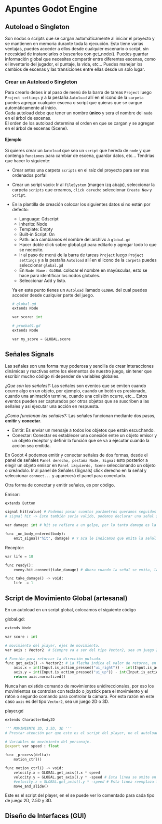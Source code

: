 # Apuntes Godot Engine

## Autoload o Singleton

Son nodos o scripts que se cargan automáticamente al iniciar el proyecto y se mantienen en memoria durante toda la ejecución. Esto tiene varias ventajas, puedes acceder a ellos desde cualquier escenario o script, sin necesidad de instanciarlos o buscarlos con get_node(). Puedes guardar información global que necesites compartir entre diferentes escenas, como el inventario del jugador, el puntaje, la vida, etc... Puedes manejar los cambios de escenas y las transiciones entre ellas desde un solo lugar.

### Crear un Autoload o Singleton

Para crearlo debes ir al paso de menú de la barra de tareas `Project` luego `Project settings` y a la pestaña `Autoload` allí en el icono de la `carpeta` puedes agregar cualquier escena o script que quieras que se cargue automáticamente al inicio.<br>
Cada autoload debe que tener un nombre **único** y sera el nombre del `nodo` en el árbol de escenas.<br>
El orden de los autoload determina el orden en que se cargan y se agregan en el árbol de escenas (Scene).

#### Ejemplo

Si quieres crear un `Autoload` que sea un `script` que hereda de `node` y que contenga `funciones` para cambiar de escena, guardar datos, etc... Tendrias que hacer lo siguiente:

- Crear antes una carpeta `scripts` en el raíz del proyecto para ser mas ordenados porfa!
- Crear un script vacío: Ir al `FileSystem` (margen izq abajo), seleccionar la carpeta `scripts` que creamos, `click derecho` seleccionar `Create New` y `Script`.
- En la plantilla de creación colocar los siguientes datos si no están por defecto:

  - Language: Gdscript
  - inherits: Node
  - Template: Empty
  - Built-in Script: On
  - Path: aca cambiamos el nombre del archivo a `global.gd`
  - Hacer doble click sobre global.gd para editarlo y agregar todo lo que se necesite.
  - Ir al paso de menú de la barra de tareas `Project` luego `Project settings` y a la pestaña `Autoload` allí en el icono de la `carpeta` puedes seleccionar `global.gd`
  - En `Node Name: GLOBAL` colocar el nombre en mayúsculas, esto se hace para identificar los nodos globales.
  - Seleccionar Add y listo.

  Ya en este punto tienes un `Autoload` llamado `GLOBAL` del cual puedes acceder desde cualquier parte del juego.

  ```py
  # global.gd
  extends Node

  var score: int
  ```

  ```py
  # prueba01.gd
  extends Node

  var my_score = GLOBAL.score
  ```

## Señales Signals

Las señales son una forma muy poderosa y sencilla de crear interacciones dinámicas y reactivas entre los elementos de nuestro juego, sin tener que escribir mucho código ni depender de variables globales.

_¿Que son las señales?:_ Las señales son eventos que se emiten cuando ocurre algo en un objeto, por ejemplo, cuando un botón es presionado, cuando una animación termine, cuando una colisión ocurre, etc... Estos eventos pueden ser capturados por otros objetos que se suscriben a las señales y asi ejecutar una acción en respuesta.

_¿Como funcionan las señales?:_ Las señales funcionan mediante dos pasos, **emitir** y **conectar**.

- Emitir: Es enviar un mensaje a todos los objetos que están escuchando.
- Conectar: Conectar es establecer una conexión entre un objeto emisor y un objeto receptor y definir la función que se va a ejecutar cuando la acción sea emitida.

En Godot 4 podemos emitir y conectar señales de dos formas, desde el panel de señales `Panel derecho, pestaña Node, Signal` esto posterior a elegir un objeto emisor en `Panel izquierdo, Scene` seleccionando un objeto o creándolo. Ir al panel de Señales (Signals) click derecho en la señal y seleccionar `connect...` y aparecerá el panel para conectarlo.

Otra forma de conectar y emitir señales, es por código.

Emisor:

```py
extends Button

signal hit(value) # Podemos pasar cuantos parámetros queramos seguidos de comas.
# signal hit -> Esto también seria valido, podemos declarar una señal sin necesidad de pasar parámetros

var damage: int # hit se refiere a un golpe, por lo tanto damage es la cantidad de daño.

func _on_body_entered(body):
	emit_signal("hit", damage) # Y aca le indicamos que emita la señal "hit" y le pasamos el valor del parámetro.
```

Receptor:

```py
var life = 10

func ready():
    enemy.hit.connect(take_damage) # Ahora cuando la señal se emita, la recibirá el player y ejecutara la función take_damage

func take_damage() -> void:
    life -= 1
```

## Script de Movimiento Global (artesanal)

En un autoload en un script global, colocamos el siguiente código

global.gd:

```py
extends Node

var score : int

# movimiento del player, ejes de movimiento.
var axis : Vector2  # Siempre va a ser del tipo Vector2, sea un juego 2D o 3D

# Función para retornar la dirección pulsada.
func get_axis() -> Vector2: # La flecha indica el valor de retorno, en este caso es un valor Vector2.
	axis.x = int(Input.is_action_pressed("ui_right")) - int(Input.is_action_pressed("ui_left"))
	axis.y = int(Input.is_action_pressed("ui_up")) - int(Input.is_action_pressed("ui_down"))
	return axis.normalized()
```

Nunca han existido comando de movimientos unidireccionales, por eso los movimientos se controlan con teclado o joystick para el movimiento y
el ratón o segundo comando para controlar la cámara. Por esta razón en este caso `axis` es del tipo `Vector2`, sea un juego 2D o 3D.

player.gd

```py
extends CharacterBody2D

''' MOVIMIENTO 2D, 2.5D, 3D '''
# Prestar atención por que este es el script del player, no el autoload.

# Variables de movimiento del personaje.
@export var speed : float

func _process(delta):
	motion_ctrl()

func motion_ctrl() -> void:
	velocity.x = GLOBAL.get_axis().x * speed
	velocity.y = GLOBAL.get_axis().y * -speed # Esta linea se omite en juegos 2.5D o en 2D si solo va de izq a der.
	#velocity.z = GLOBAL.get_axis().y * -speed # Esta linea reemplaza la de arriba en juegos 3D
	move_and_slide()

```

Este es el script del player, en el se puede ver lo comentado para cada tipo de juego 2D, 2.5D y 3D.

## Diseño de Interfaces (GUI)
